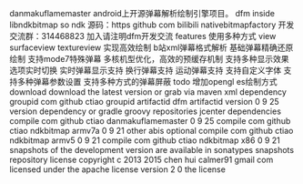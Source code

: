 danmakuflamemaster android上开源弹幕解析绘制引擎项目。 dfm inside libndkbitmap so ndk 源码：https github com bilibili nativebitmapfactory 开发交流群：314468823 加入请注明dfm开发交流 features 使用多种方式 view surfaceview textureview 实现高效绘制 b站xml弹幕格式解析 基础弹幕精确还原绘制 支持mode7特殊弹幕 多核机型优化，高效的预缓存机制 支持多种显示效果选项实时切换 实时弹幕显示支持 换行弹幕支持 运动弹幕支持 支持自定义字体 支持多种弹幕参数设置 支持多种方式的弹幕屏蔽 todo 增加opengl es绘制方式 download download the latest version or grab via maven xml dependency groupid com github ctiao groupid artifactid dfm artifactid version 0 9 25 version dependency or gradle groovy repositories jcenter dependencies compile com github ctiao danmakuflamemaster 0 9 25 compile com github ctiao ndkbitmap armv7a 0 9 21 other abis optional compile com github ctiao ndkbitmap armv5 0 9 21 compile com github ctiao ndkbitmap x86 0 9 21 snapshots of the development version are available in sonatypes snapshots repository license copyright c 2013 2015 chen hui calmer91 gmail com licensed under the apache license version 2 0 the license